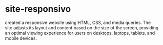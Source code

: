 # site-responsivo
 created a responsive website using HTML, CSS, and media queries. The site adjusts its layout and content based on the size of the screen, providing an optimal viewing experience for users on desktops, laptops, tablets, and mobile devices.
